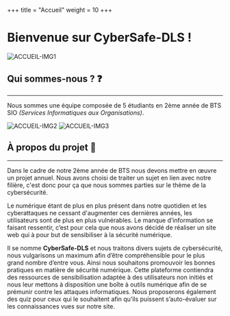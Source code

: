 +++
title = "Accueil"
weight = 10
+++

# Bienvenue sur CyberSafe-DLS !

![ACCUEIL-IMG1](https://cybersafe-dls-fr.vercel.app/accueil-img/accueil-img1.webp)


## Qui sommes-nous ? ❓
---

Nous sommes une équipe composée de 5 étudiants en 2ème année de BTS SIO _(Services Informatiques aux Organisations)_. 

![ACCUEIL-IMG2](https://cybersafe-dls-fr.vercel.app/accueil-img/accueil-img2.webp)
![ACCUEIL-IMG3](https://cybersafe-dls-fr.vercel.app/accueil-img/accueil-img3.webp)

## À propos du projet 📌
---

Dans le cadre de notre 2ème année de BTS nous devons mettre en œuvre un projet annuel. Nous avons choisi de traiter un sujet en lien avec notre filière, c'est donc pour ça que nous sommes parties sur le thème de la cybersécurité.

Le numérique étant de plus en plus présent dans notre quotidien et les cyberattaques ne cessant d'augmenter ces dernières années, les utilisateurs sont de plus en plus vulnérables.
Le manque d’information se faisant ressentir, c’est pour cela que nous avons décidé de réaliser un site web qui à pour but de sensibiliser à la sécurité numérique. 

Il se nomme **CyberSafe-DLS** et nous traitons divers sujets de cybersécurité, nous vulgarisons un maximum afin d’être compréhensible pour le plus grand nombre d’entre vous.
Ainsi nous souhaitons promouvoir les bonnes pratiques en matière de sécurité numérique. Cette plateforme contiendra des ressources de sensibilisation adaptée à des utilisateurs non initiés et nous leur mettons à disposition une boîte à outils numérique afin de se prémunir contre les attaques informatiques.
Nous proposerons également des quiz pour ceux qui le souhaitent afin qu’ils puissent s’auto-évaluer sur les connaissances vues sur notre site.
